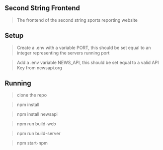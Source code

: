 ## Second String Frontend
> The frontend of the second string sports reporting website

## Setup
> Create a .env with a variable PORT, this should be set equal to an integer representing the servers running port

> Add a .env variable NEWS_API, this should be set equal to a valid API Key from newsapi.org

## Running
> clone the repo

> npm install

> npm install newsapi

> npm run build-web

> npm run build-server

> npm start-npm 